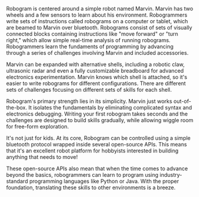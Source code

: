 Robogram is centered around a simple robot named Marvin. Marvin has two wheels and a few sensors to learn about his environment. Robogrammers write sets of instructions called robograms on a computer or tablet, which are beamed to Marvin over bluetooth. Robograms consist of sets of visually connected blocks containing instructions like "move forward" or "turn right," which allow simple real-time analysis of running robograms. Robogrammers learn the fundaments of programming by advancing through a series of challenges involving Marvin and included accessories.

Marvin can be expanded with alternative shells, including a robotic claw, ultrasonic radar and even a fully customizable breadboard for advanced electronics experimentation. Marvin knows which shell is attached, so it's easier to write robograms for different configurations. There are different sets of challenges focusing on different sets of skills for each shell.

Robogram's primary strength lies in its simplicity. Marvin just works out-of-the-box. It isolates the fundamentals by eliminating complicated syntax and electronics debugging. Writing your first robogram takes seconds and the challenges are designed to build skills gradually, while allowing wiggle room for free-form exploration.

It's not just for kids. At its core, Robogram can be controlled using a simple bluetooth protocol wrapped inside several open-source APIs. This means that it's an excellent robot platform for hobbyists interested in building anything that needs to move!

These open-source APIs also mean that when the time comes to advance beyond the basics, robogrammers can learn to program using industry-standard programming languages like Python or Java. With the proper foundation, translating these skills to other environments is a breeze.
